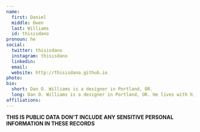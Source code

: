 ```yaml
---
name:
  first: Daniel
  middle: Owen
  last: Williams
  id: thisisdano
pronoun: he
social:
  twitter: thisisdano
  instagram: thisisdano
  linkedin:
  email:
  website: http://thisisdano.github.io
photo:
bio:
  short: Dan O. Williams is a designer in Portland, OR.
  long: Dan O. Williams is a designer in Portland, OR. He lives with his wife and son and dog, who are three separate individuals.
affiliations:
---
```


**THIS IS PUBLIC DATA**
**DON'T INCLUDE ANY SENSITIVE PERSONAL INFORMATION IN THESE RECORDS**
